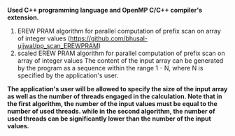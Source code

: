 **Used C++ programming language and OpenMP C/C++ compiler's extension.**
1) EREW PRAM algorithm for parallel computation of prefix scan on array of integer values (https://github.com/bhusal-ujjwal/pp_scan_EREWPRAM)
2) scaled EREW PRAM algorithm for parallel computation of prefix scan on array of integer values
The content of the input array can be generated by the program as a sequence within the range 1 - N, where N is specified by the application's user.

**The application's user will be allowed to specify the size of the input array as well as the number of threads engaged in the calculation. 
Note that in the first algorithm, the number of the input values must be equal to the number of used threads.
while in the second algorithm, the number of used threads can be significantly lower than the number of the input values.**
